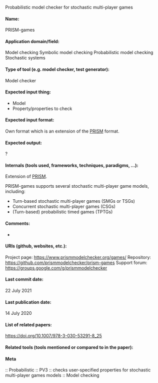 Probabilistic model checker for stochastic multi-player games

#### Name:
PRISM-games

#### Application domain/field:
Model checking
Symbolic model checking
Probabilistic model checking
Stochastic systems

#### Type of tool (e.g. model checker, test generator):
Model checker

#### Expected input thing:
- Model
- Property/properties to check

#### Expected input format:
Own format which is an extension of the [PRISM](PRISM.md) format.

#### Expected output:
?

#### Internals (tools used, frameworks, techniques, paradigms, ...):
Extension of [PRISM](PRISM.md).

PRISM-games supports several stochastic multi-player game models, including:
- Turn-based stochastic multi-player games (SMGs or TSGs)
- Concurrent stochastic multi-player games (CSGs)
- (Turn-based) probabilistic timed games (TPTGs)

#### Comments:
-

#### URIs (github, websites, etc.):
Project page: https://www.prismmodelchecker.org/games/
Repository: https://github.com/prismmodelchecker/prism-games
Support forum: https://groups.google.com/g/prismmodelchecker

#### Last commit date:
22 July 2021

#### Last publication date:
14 July 2020

#### List of related papers:
https://doi.org/10.1007/978-3-030-53291-8_25

#### Related tools (tools mentioned or compared to in the paper):

#### Meta
:: Probabilistic
:: PV3 :: checks user-specified properties for stochastic multi-player games models
:: Model checking